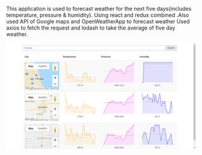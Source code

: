 This application is used to forecast weather for the next five days(includes temperature, pressure & humidity).
Using react and redux combined .Also used API of Google maps and OpenWeatherApp to forecast weather
Used axios to fetch the request and lodash to take the average of five day weather.

![](Screenshot.png)
